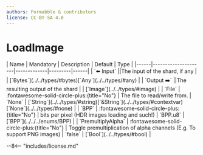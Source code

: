 ```yaml
---
authors: Formabble & contributors
license: CC-BY-SA-4.0
---
```



# LoadImage

<div class="sh-parameters" markdown="1">
| Name | Mandatory | Description | Default | Type |
|------|---------------------|-------------|---------|------|
| `⬅️ Input` ||The input of the shard, if any | | [`Bytes`](../../types/#bytes)[`Any`](../../types/#any) |
| `Output ➡️` ||The resulting output of the shard | | [`Image`](../../types/#image) |
| `File` | :fontawesome-solid-circle-plus:{title="No"}  | The file to read/write from. | `None` | [`String`](../../types/#string)[`&String`](../../types/#contextvar)[`None`](../../types/#none) |
| `BPP` | :fontawesome-solid-circle-plus:{title="No"}  | bits per pixel (HDR images loading and such!) | `BPP.u8` | [`BPP`](../../../enums/BPP) |
| `PremultiplyAlpha` | :fontawesome-solid-circle-plus:{title="No"}  | Toggle premultiplication of alpha channels (E.g. To support PNG images) | `false` | [`Bool`](../../types/#bool) |

</div>



--8<-- "includes/license.md"

